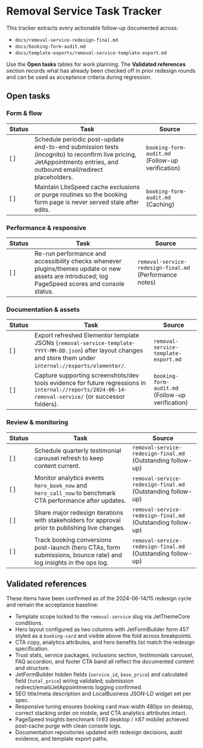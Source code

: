 # Removal Service Task Tracker

This tracker extracts every actionable follow-up documented across:

- `docs/removal-service-redesign-final.md`
- `docs/booking-form-audit.md`
- `docs/template-exports/removal-service-template-export.md`

Use the **Open tasks** tables for work planning. The **Validated references** section records what has already been checked off in prior redesign rounds and can be used as acceptance criteria during regression.

## Open tasks

### Form & flow
| Status | Task | Source |
| --- | --- | --- |
| [ ] | Schedule periodic post-update end-to-end submission tests (incognito) to reconfirm live pricing, JetAppointments entries, and outbound email/redirect placeholders. | `booking-form-audit.md` (Follow-up verification) |
| [ ] | Maintain LiteSpeed cache exclusions or purge routines so the booking form page is never served stale after edits. | `booking-form-audit.md` (Caching) |

### Performance & responsive
| Status | Task | Source |
| --- | --- | --- |
| [ ] | Re-run performance and accessibility checks whenever plugins/themes update or new assets are introduced; log PageSpeed scores and console status. | `removal-service-redesign-final.md` (Performance notes) |

### Documentation & assets
| Status | Task | Source |
| --- | --- | --- |
| [ ] | Export refreshed Elementor template JSONs (`removal-service-template-YYYY-MM-DD.json`) after layout changes and store them under `internal://exports/elementor/`. | `removal-service-template-export.md` |
| [ ] | Capture supporting screenshots/dev tools evidence for future regressions in `internal://reports/2024-06-14-removal-service/` (or successor folders). | `booking-form-audit.md` (Follow-up verification) |

### Review & monitoring
| Status | Task | Source |
| --- | --- | --- |
| [ ] | Schedule quarterly testimonial carousel refresh to keep content current. | `removal-service-redesign-final.md` (Outstanding follow-up) |
| [ ] | Monitor analytics events `hero_book_now` and `hero_call_now` to benchmark CTA performance after updates. | `removal-service-redesign-final.md` (Outstanding follow-up) |
| [ ] | Share major redesign iterations with stakeholders for approval prior to publishing live changes. | `removal-service-redesign-final.md` (Outstanding follow-up) |
| [ ] | Track booking conversions post-launch (hero CTAs, form submissions, bounce rate) and log insights in the ops log. | `removal-service-redesign-final.md` (Outstanding follow-up) |

## Validated references

These items have been confirmed as of the 2024-06-14/15 redesign cycle and remain the acceptance baseline:

- Template scope locked to the `removal-service` slug via JetThemeCore conditions.
- Hero layout configured as two columns with JetFormBuilder form 457 styled as a `booking-card` and visible above the fold across breakpoints.
- CTA copy, analytics attributes, and hero benefits list match the redesign specification.
- Trust stats, service packages, inclusions section, testimonials carousel, FAQ accordion, and footer CTA band all reflect the documented content and structure.
- JetFormBuilder hidden fields (`service_id`, `base_price`) and calculated field (`total_price`) wiring validated; submission redirect/email/JetAppointments logging confirmed.
- SEO title/meta description and LocalBusiness JSON-LD widget set per spec.
- Responsive tuning ensures booking card max-width 480px on desktop, correct stacking order on mobile, and CTA analytics attributes intact.
- PageSpeed Insights benchmark (≥93 desktop / ≥87 mobile) achieved post-cache purge with clean console logs.
- Documentation repositories updated with redesign decisions, audit evidence, and template export paths.
